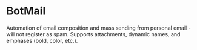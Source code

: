# BotMail
Automation of email composition and mass sending from personal email - will not register as spam. Supports attachments, dynamic names, and emphases (bold, color, etc.).
